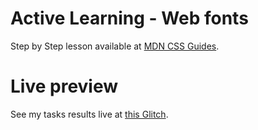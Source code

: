 # Active Learning - Web fonts

Step by Step lesson available at [MDN CSS Guides](https://developer.mozilla.org/en-US/docs/Learn/CSS/Styling_text/Web_fonts#active_learning_a_web_font_example).

# Live preview

See my tasks results live at [this Glitch](https://titanium-slender-swim.glitch.me/CSS/Active%20learning%20-%20A%20web%20font%20example/).
